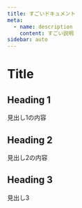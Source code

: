 ```yaml
---
title: すごいドキュメント
meta:
  - name: description
    content: すごい説明
sidebar: auto
---
```

# Title

## Heading 1

見出し1の内容

## Heading 2

見出し2の内容

## Heading 3

見出し3